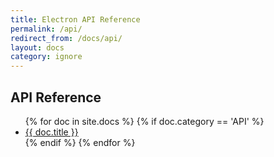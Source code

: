 ```yaml
---
title: Electron API Reference
permalink: /api/
redirect_from: /docs/api/
layout: docs
category: ignore
---
```


## API Reference

<ul>
{% for doc in site.docs %}
  {% if doc.category == 'API' %}
    <li>
      <a href="{{ site.baseurl }}{{ doc.url }}">{{ doc.title }}</a>
      <!-- <span class="excerpt">{{ doc.content | strip_html | truncatewords: 50 }}</span> -->
    </li>
  {% endif %}
{% endfor %}
</ul>
